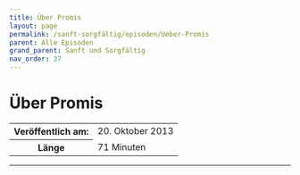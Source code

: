 ```yaml
---
title: Über Promis
layout: page
permalink: /sanft-sorgfältig/episoden/Ueber-Promis
parent: Alle Episoden
grand_parent: Sanft und Sorgfältig
nav_order: 37
---
```


# Über Promis
<table class="resp-table dcf-table dcf-table-responsive dcf-table-bordered dcf-table-striped dcf-w-100%">
                    <tbody>
                        <tr>
                            <th scope="row">Veröffentlich am:</th>
                            <td data-label="Veröffentlich am:">20. Oktober 2013</td>
                        </tr>
                        <tr>
                            <th scope="row">Länge </th>
                            <td data-label="Länge ">71 Minuten</td>
                        </tr></tbody>
                </table>

***

